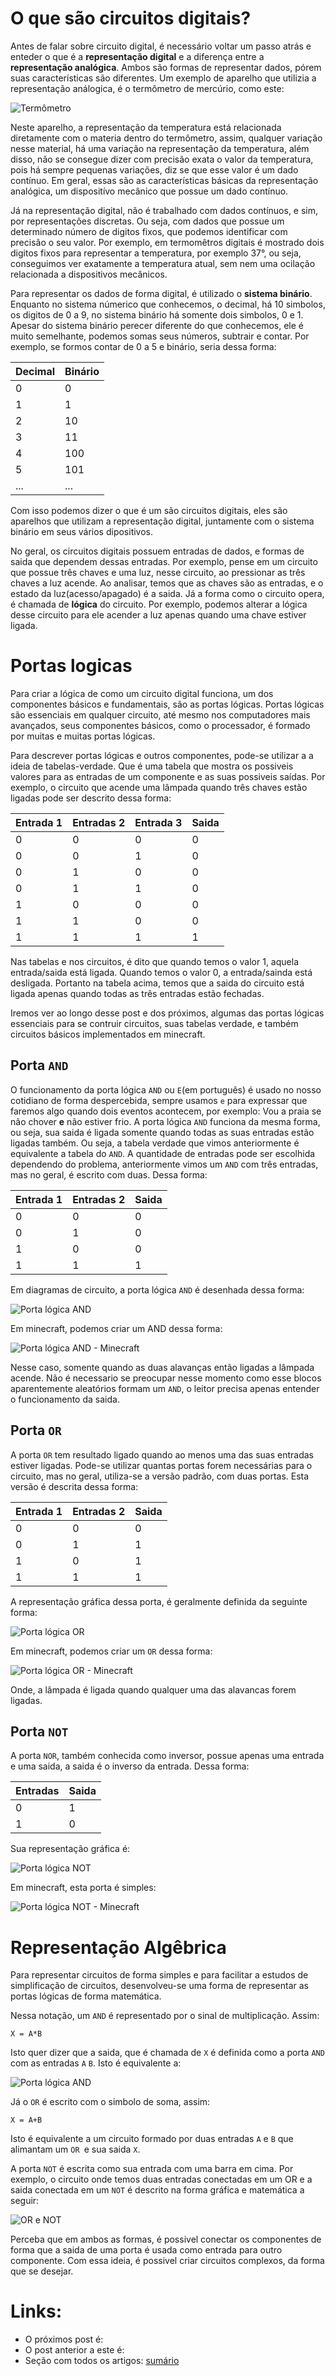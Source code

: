 # O que são circuitos digitais?

Antes de falar sobre circuito digital, é necessário voltar um passo atrás e enteder o que é a **representação digital** e a diferença entre a **representação analógica**. Ambos são formas de representar dados, pórem suas características são diferentes. Um exemplo de aparelho que utilizia a representação análogica, é o termômetro de mercúrio, como este:

![Termômetro](images/termometro.jpeg)

Neste aparelho, a representação da temperatura está relacionada diretamente com o materia dentro do termômetro, assim, qualquer variação nesse material, há uma variação na representação da temperatura, além disso, não se consegue dizer com precisão exata o valor da temperatura, pois há sempre pequenas variações, diz se que esse valor é um dado contínuo. Em geral, essas são as características básicas da representação analógica, um dispositívo mecânico que possue um dado contínuo. 

Já na representação digital, não é trabalhado com dados contínuos, e sim, por representações discretas. Ou seja, com dados que possue um determinado número de digitos fixos, que podemos identificar com precisão o seu valor. Por exemplo, em termomêtros digitais é mostrado dois digitos fixos para representar a temperatura, por exemplo 37°, ou seja, conseguimos ver exatamente a temperatura atual, sem nem uma ocilação relacionada a dispositivos mecânicos.

Para representar os dados de forma digital, é utilizado o **sistema binário**. Enquanto no sistema númerico que conhecemos, o decimal, há 10 simbolos, os digitos de 0 a 9, no sistema binário há somente dois simbolos, 0 e 1. Apesar do sistema binário perecer diferente do que conhecemos, ele é muito semelhante, podemos somas seus números, subtrair e contar. Por exemplo, se formos contar de 0 a 5 e binário, seria dessa forma:

Decimal | Binário
--------|--------
0 | 0
1 | 1
2 | 10
3 | 11
4 | 100
5 | 101
... | ...

Com isso podemos dizer o que é um são circuitos digitais, eles são aparelhos que utilizam a representação digital, juntamente com o sistema binário em seus vários dipositivos. 

No geral, os circuitos digitais possuem entradas de dados, e formas de saida que dependem dessas entradas. Por exemplo, pense em um circuito que possue três chaves e uma luz, nesse circuito, ao pressionar as três chaves a luz acende. Ao analisar, temos que as chaves são as entradas, e o estado da luz(acesso/apagado) é a saida. Já a forma como o circuito opera, é chamada de **lógica** do circuito. Por exemplo, podemos alterar a lógica desse circuito para ele acender a luz apenas quando uma chave estiver ligada.

# Portas logicas

Para criar a lógica de como um circuito digital funciona, um dos componentes básicos e fundamentais, são as portas lógicas. Portas lógicas são essenciais em qualquer circuito, até mesmo nos computadores mais avançados, seus componentes básicos, como o processador, é formado por muitas e muitas portas lógicas.

Para descrever portas lógicas e outros componentes, pode-se utilizar a a ideia de tabelas-verdade. Que é uma tabela que mostra os possiveis valores para as entradas de um componente e as suas possiveis saídas. Por exemplo, o circuito que acende uma lâmpada quando três chaves estão ligadas pode ser descrito dessa forma:

Entrada 1 | Entradas 2 | Entrada 3 | Saida
----------|------------|-----------|------
0 | 0 | 0 | 0
0 | 0 | 1 | 0
0 | 1 | 0 | 0
0 | 1 | 1 | 0
1 | 0 | 0 | 0 
1 | 1 | 0 | 0
1 | 1 | 1 | 1

Nas tabelas e nos circuitos, é dito que quando temos o valor 1, aquela entrada/saida está ligada. Quando temos o valor 0, a entrada/sainda está desligada. Portanto na tabela acima, temos que a saida do circuito está ligada apenas quando todas as três entradas estão fechadas.

Iremos ver ao longo desse post e dos próximos, algumas das portas lógicas essenciais para se contruir circuitos, suas tabelas verdade, e também circuitos básicos implementados em minecraft.

## Porta `AND`

O funcionamento da porta lógica `AND` ou `E`(em português) é usado no nosso cotidiano de forma despercebida, sempre usamos `e` para expressar que faremos algo quando dois eventos acontecem, por exemplo: Vou a praia se não chover **e** não estiver frio. A porta lógica `AND` funciona da mesma forma, ou seja, sua saida é ligada somente quando todas as suas entradas estão ligadas também. Ou seja, a tabela verdade que vimos anteriormente é equivalente a tabela do `AND`. A quantidade de entradas pode ser escolhida dependendo do problema, anteriormente vimos um `AND` com três entradas, mas no geral, é escrito com duas. Dessa forma: 

Entrada 1 | Entradas 2 | Saida
----------|------------|------
0 | 0 | 0
0 | 1 | 0
1 | 0 | 0
1 | 1 | 1

Em diagramas de circuito, a porta lógica `AND` é desenhada dessa forma:

![Porta lógica AND](images/and.png)

Em minecraft, podemos criar um AND dessa forma:

![Porta lógica AND - Minecraft](images/and_minecraft.gif)

Nesse caso, somente quando as duas alavanças então ligadas a lâmpada acende. Não é necessario se preocupar nesse momento como esse blocos aparentemente aleatórios formam um `AND`, o leitor precisa apenas entender o funcionamento da saida.

## Porta `OR`

A porta `OR` tem resultado ligado quando ao menos uma das suas entradas estiver ligadas. Pode-se utilizar quantas portas forem necessárias para o circuito, mas no geral, utiliza-se a versão padrão, com duas portas. Esta versão é descrita dessa forma:

Entrada 1 | Entradas 2 | Saida
----------|------------|------
0 | 0 | 0
0 | 1 | 1
1 | 0 | 1
1 | 1 | 1

A representação gráfica dessa porta, é geralmente definida da seguinte forma:

![Porta lógica OR](images/or.png)

Em minecraft, podemos criar um `OR` dessa forma:

![Porta lógica OR - Minecraft](images/or_minecraft.gif)

Onde, a lâmpada é ligada quando qualquer uma das alavancas forem ligadas.

## Porta `NOT`

A porta `NOR`, também conhecida como inversor, possue apenas uma entrada e uma saida, a saida é o inverso da entrada. Dessa forma:

Entradas | Saida
---------|------
0 | 1
1 | 0

Sua representação gráfica é:

![Porta lógica NOT](images/not.png)

Em minecraft, esta porta é simples:

![Porta lógica NOT - Minecraft](images/not_minecraft.gif)

# Representação Algêbrica

Para representar circuitos de forma simples e para facilitar a estudos de simplificação de circuitos, desenvolveu-se uma forma de representar as portas lógicas de forma matemática.

Nessa notação, um `AND` é representado por o sinal de multiplicação. Assim:

```
X = A*B
```

Isto quer dizer que a saida, que é chamada de `X` é definida como a porta `AND` com as entradas `A` `B`. Isto é equivalente a:

![Porta lógica AND](images/and.png)

Já o `OR` é escrito com o simbolo de soma, assim:

```
X = A+B
```

Isto é equivalente a um circuito formado por duas entradas `A` e `B` que alimantam um `OR `e sua saida `X`.

A porta `NOT` é escrita como sua entrada com uma barra em cima. Por exemplo, o circuito onde temos duas entradas conectadas em um OR e a saida conectada em um `NOT` é descrito na forma gráfica e matemática a seguir:

![OR e NOT](images/circuito-or-not.png)

Perceba que em ambos as formas, é possivel conectar os componentes de forma que a saida de uma porta é usada como entrada para outro componente. Com essa ideia, é possivel criar circuitos complexos, da forma que se desejar.

# Links:

 - O próximos post é: []()
 - O post anterior a este é: []()
 - Seção com todos os artigos: [sumário](../)

